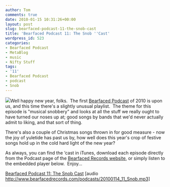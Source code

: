 ```yaml
---
author: Tom
comments: true
date: 2010-01-15 10:31:26+00:00
layout: post
slug: bearfaced-podcast-11-the-snob-cast
title: 'Bearfaced Podcast 11: The Snob ''Cast'
wordpress_id: 523
categories:
- Bearfaced Podcast
- MetaBlog
- music
- Nifty Stuff
tags: 
- '11'
- Bearfaced Podcast
- podcast
- Snob
---
```


[![](http://eatenbymonsters.files.wordpress.com/2010/01/snob_venn_diagram.jpg?w=300)](http://eatenbymonsters.files.wordpress.com/2010/01/snob_venn_diagram.jpg)Well happy new year, folks.  The first [Bearfaced Podcast](http://www.bearfacedrecords.com/#podcasts/) of 2010 is upon us, and this time there's a slightly unusual playlist.  The theme for this episode is "musical snobbery" and looks at all the stuff we really ought to have turned our noses up at; good songs by bands that we'd never actually admit to liking, and that sort of thing.

There's also a couple of Christmas songs thrown in for good measure - now the joy of yuletide has past us by, how well does this year's crop of festive songs hold up in the cold hard light of the new year?

As always, you can find the ‘cast in iTunes, download each episode directly from the Podcast page of the [Bearfaced Records website](http://www.bearfacedrecords.com/#podcasts/latest/), or simply listen to the embedded player below.  Enjoy…

[Bearfaced Podcast 11: The Snob Cast](http://www.bearfacedrecords.com/podcasts/20100114_11_Snob.mp3) [audio http://www.bearfacedrecords.com/podcasts/20100114_11_Snob.mp3]
